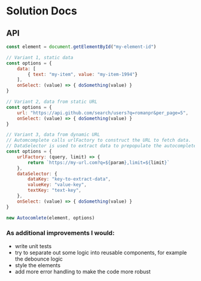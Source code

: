 # Solution Docs

<!-- You can include documentation, additional setup instructions, notes etc. here -->

## API
```javascript
const element = document.getElementById("my-element-id")

// Variant 1, static data
const options = {
    data: [
    	{ text: "my-item", value: "my-item-1994"}
    ],
    onSelect: (value) => { doSomething(value) }
}

// Variant 2, data from static URL
const options = {
	url: "https://api.github.com/search/users?q=romanpr&per_page=5",
	onSelect: (value) => { doSomething(value) }
}

// Variant 3, data from dynamic URL
// Automcomplete calls urlFactory to construct the URL to fetch data.
// DataSelector is used to extract data to prepopulate the autocomplete list with.
const options = {
	urlFactory: (query, limit) => {
		return `https://my-url.com?q=${param},limit=${limit}`
	},
	dataSelector: {
		dataKey: "key-to-extract-data",
		valueKey: "value-key",
		textKey: "text-key",
	},
	onSelect: (value) => { doSomething(value) }
}

new Autocomlete(element, options)
```

### As additional improvements I would:
- write unit tests
- try to separate out some logic into reusable components, for example the debounce logic
- style the elements
- add more error handling to make the code more robust
